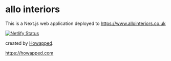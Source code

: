 # allo interiors

This is a Next.js web application deployed to https://www.allointeriors.co.uk

[![Netlify Status](https://api.netlify.com/api/v1/badges/fbef34f9-4dba-413d-bc3d-62ae18a4eb68/deploy-status)](https://app.netlify.com/sites/allointeriors/deploys)

created by [Howapped](https://howapped.com).

https://howapped.com

